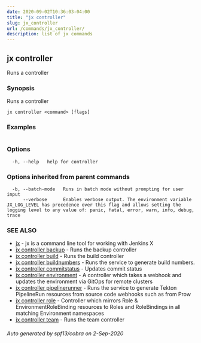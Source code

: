 ```yaml
---
date: 2020-09-02T10:36:03-04:00
title: "jx controller"
slug: jx_controller
url: /commands/jx_controller/
description: list of jx commands
---
```

## jx controller

Runs a controller

### Synopsis

Runs a controller

```
jx controller <command> [flags]
```

### Examples

```

```

### Options

```
  -h, --help   help for controller
```

### Options inherited from parent commands

```
  -b, --batch-mode   Runs in batch mode without prompting for user input
      --verbose      Enables verbose output. The environment variable JX_LOG_LEVEL has precedence over this flag and allows setting the logging level to any value of: panic, fatal, error, warn, info, debug, trace
```

### SEE ALSO

* [jx](/commands/jx/)  - jx is a command line tool for working with Jenkins X
* [jx controller backup](/commands/jx_controller_backup/)  - Runs the backup controller
* [jx controller build](/commands/jx_controller_build/)  - Runs the build controller
* [jx controller buildnumbers](/commands/jx_controller_buildnumbers/)  - Runs the service to generate build numbers.
* [jx controller commitstatus](/commands/jx_controller_commitstatus/)  - Updates commit status
* [jx controller environment](/commands/jx_controller_environment/)  - A controller which takes a webhook and updates the environment via GitOps for remote clusters
* [jx controller pipelinerunner](/commands/jx_controller_pipelinerunner/)  - Runs the service to generate Tekton PipelineRun resources from source code webhooks such as from Prow
* [jx controller role](/commands/jx_controller_role/)  - Controller which mirrors Role & EnvironmentRoleBinding resources to Roles and RoleBindings in all matching Environment namespaces
* [jx controller team](/commands/jx_controller_team/)  - Runs the team controller

###### Auto generated by spf13/cobra on 2-Sep-2020
